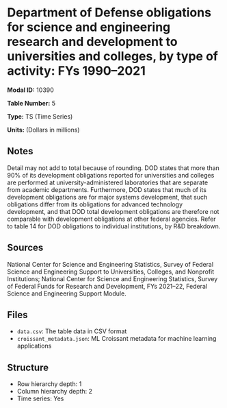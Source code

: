 # Department of Defense obligations for science and engineering research and development to universities and colleges, by type of activity: FYs 1990&#8211;2021

**Modal ID:** 10390

**Table Number:** 5

**Type:** TS (Time Series)

**Units:** (Dollars in millions)

## Notes

Detail may not add to total because of rounding. DOD states that more than 90% of its development obligations reported for universities and colleges are performed at university-administered laboratories that are separate from academic departments. Furthermore, DOD states that much of its development obligations are for major systems development, that such obligations differ from its obligations for advanced technology development, and that DOD total development obligations are therefore not comparable with development obligations at other federal agencies. Refer to table 14 for DOD obligations to individual institutions, by R&D breakdown.

## Sources

National Center for Science and Engineering Statistics, Survey of Federal Science and Engineering Support to Universities, Colleges, and Nonprofit Institutions; National Center for Science and Engineering Statistics, Survey of Federal Funds for Research and Development, FYs 2021–22, Federal Science and Engineering Support Module.

## Files

- `data.csv`: The table data in CSV format
- `croissant_metadata.json`: ML Croissant metadata for machine learning applications

## Structure

- Row hierarchy depth: 1
- Column hierarchy depth: 2
- Time series: Yes
